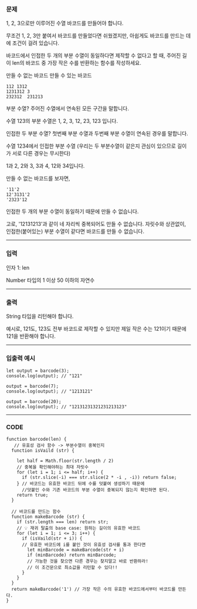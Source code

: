 ### 문제

1, 2, 3으로만 이루어진 수열 바코드를 만들어야 합니다. 

무조건 1, 2, 3만 붙여서 바코드를 만들었다면 쉬웠겠지만, 아쉽게도 바코드를 만드는 데에 조건이 걸려 있습니다.

바코드에서 인접한 두 개의 부분 수열이 동일하다면 제작할 수 없다고 할 때, 주어진 길이 len의 바코드 중 가장 작은 수를 반환하는 함수를 작성하세요.

만들 수 없는 바코드	만들 수 있는 바코드

```
112	1312
1231312	3
232312	231213
```

부분 수열? 주어진 수열에서 연속된 모든 구간을 말합니다. 

수열 123의 부분 수열은 1, 2, 3, 12, 23, 123 입니다.

인접한 두 부분 수열? 첫번째 부분 수열과 두번째 부분 수열이 연속된 경우를 말합니다.

수열 1234에서 인접한 부분 수열 (우리는 두 부분수열이 같은지 관심이 있으므로 길이가 서로 다른 경우는 무시한다)

1과 2, 2와 3, 3과 4, 12와 34입니다.

만들 수 없는 바코드를 보자면,

```
'11'2
12'3131'2
'2323'12
```

인접한 두 개의 부분 수열이 동일하기 때문에 만들 수 없습니다.

고로, '12131213'과 같이 네 자리씩 중복되어도 만들 수 없습니다. 자릿수와 상관없이, 인접한(붙어있는) 부분 수열이 같다면 바코드를 만들 수 없습니다.

--------------------------------

### 입력

인자 1: len

Number 타입의 1 이상 50 이하의 자연수

------------------------------

### 출력

String 타입을 리턴해야 합니다.

예시로, 121도, 123도 전부 바코드로 제작할 수 있지만 제일 작은 수는 121이기 때문에 121을 반환해야 합니다.

----------------------

### 입출력 예시

```JS
let output = barcode(3);
console.log(output); // "121"

output = barcode(7);
console.log(output); // "1213121"

output = barcode(20);
console.log(output); // "12131231321231213123"
```

-------------------------

### CODE 

```JS
function barcode(len) {
   // 유효성 검사 함수 -> 부분수열이 중복인지
  function isVaild (str) {
    
    let half = Math.floor(str.length / 2) 
    // 중복을 확인해야하는 최대 자릿수 
    for (let i = 1; i <= half; i++) {
      if (str.slice(-i) === str.slice(2 * -i , -i)) return false;
    } // 바코드는 유효한 바코드 뒤에 수를 덧붙여 생성하기 때문에 
      //덧붙인 수와 기존 바코드의 부분 수열이 중복되지 않는지 확인하면 된다.
    return true;
  }

  // 바코드를 만드는 함수
  function makeBarcode (str) {
    if (str.length === len) return str; 
    // 💡 재귀 탈출의 base case: 원하는 길이의 유효한 바코드
    for (let i = 1; i <= 3; i++) { 
      if (isVaild(str + i)) { 
      // 유효한 바코드에 i를 붙인 것이 유효성 검사를 통과 한다면
        let minBarcode = makeBarcode(str + i)
        if (minBarcode) return minBarcode; 
        // 가능한 것을 찾으면 다른 경우는 찾지말고 바로 반환하라!
        // 이 조건문으로 최소값을 리턴할 수 있다!!
      }
    }
  }
  return makeBarcode('1') // 가장 작은 수의 유효한 바코드에서부터 바코드를 만든다.
}
```


